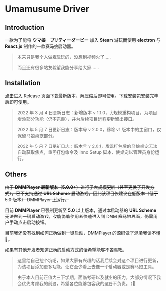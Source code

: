 # Umamusume Driver

## Introduction

一款为了能将 **ウマ娘　プリティーダービー** 加入 **Steam** 游玩而使用 **electron** 与 **React.js** 制作的一款赛马娘启动器。

> 本来只是我个人做着玩玩的，没想到视频火了……
>
> 而且还有很多站友希望我能分享给大家……

## Installation

[点击进入](https://gitee.com/ch1ny/umamusume-driver/releases) Release 页面下载最新版本，~~解压缩后即可使用~~。下载安装包安装完毕后即可使用。

> 2022 年 3 月 4 日更新日志：新增版本 v 1.1.0，大规模重构项目，为项目增添部分功能（仍不完善），并为后续项目远程更新留出接口。
>
> 2022 年 5 月 7 日更新日志：版本号 v 2.0.0，移除 v1 版本中的主窗口，仅保留马娘桌宠部分。
>
> 2022 年 5 月 7 日更新日志：版本号 v 2.0.1，发现打包后的马娘桌宠无法自动获取焦点，重写打包命令及 Inno Setup 脚本，使桌宠以管理员身份运行。

## Others

~~由于 **DMMPlayer 最新版本**（**5.0.0+**）进行了大规模更新（甚至更换了开发方式），已不支持通过 **URL Scheme** 启动游戏，因此该项目仅建议在低版本（低于 5.0 版本） DMMPlayer 上运行。~~

目前 **DMMPlayer** 已强制更新至 **5.0** 以上版本，通过本启动器的 **URL Scheme** 无法做到一键启动游戏，仅能协助使用者快速进入到 DMM 赛马娘界面，仍需用户手动点击启动按钮。

目前我还没有找到如何正确做到一键启动，DMMPlayer 的源码做了混淆我读不懂 🤯。

如果有其他开发者知道正确的启动方式的话希望能够不吝赐教。

> 这里给自己挖个坑吧，如果大家有兴趣的话我后续会对这个项目进行更新，为该项目添加更多功能，让它至少看上去像一个启动器或是赛马娘工具。
>
> 由于本人目前正值大三下学期，面临考研以及就业的压力，大部分情况下我会优先考虑我的前途，希望各位能够包容我的这份不负责。（🙇
